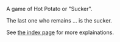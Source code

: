 A game of Hot Potato or "Sucker".

The last one who remains ... is the sucker.

See [the index page](https://github.com/ripper234/Bitcoin-Potato/blob/master/app/views/Application/index.html) for more explainations.